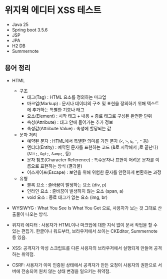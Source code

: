 # 위지윅 에디터 XSS 테스트

- Java 25
- Spring boot 3.5.6
- JSP
- JPA
- H2 DB
- Summernote

## 용어 정리

- HTML
    - 구조
        - 태그(Tag) : HTML 요소를 정의하는 마크업
        - 마크업(Markup) : 문서나 데이터의 구조 및 표현을 정의하기 위해 텍스트에 추가하는 특별한 기호나 태그
        - 요소(Element) : 시작 태그 + 내용 + 종료 태그로 구성된 완전한 단위
        - 속성(Attribute) : 태그 안에 들어가는 추가 정보
        - 속성값(Attribute Value) : 속성에 할당되는 값
    - 문자 처리
        - 예약된 문자 : HTML에서 특별한 의미를 가진 문자 (`<`, `>`, `&`, `'`, `"` 등)
        - 엔티티(Entity) : 예약된 문자를 표현하는 코드 (&로 시작해서 ;로 끝난다) (`&lt;`, `&gt;`, `&amp;`, 등)
        - 문자 참조(Character Reference) : 특수문자나 표현이 어려운 문자를 이름으로 표현하는 방식 (결과물)
        - 이스케이프(Escape) : 보안을 위해 위험한 문자를 안전하게 변환하는 과정
    - 유형
        - 블록 요소 : 줄바꿈이 발생하는 요소 (div, p)
        - 인라인 요소 : 줄바꿈이 발생하지 않는 요소 (span, a)
        - void 요소 : 종료 태그가 없는 요소 (img, br)

- WYSIWYG : What You See Is What You Get 으로, 사용자가 보는 것 그대로 산출물이 나오는 방식.
- 위지윅 에디터 : 사용자가 HTML이나 마크업에 대한 지식 없이 문서 작업을 할 수 있는 편집기. 한글이나 워드부터, 브라우저에서 쓰이는 CKEditor, Summernote 등 있음.
- XSS: 공격자가 악성 스크립트를 다른 사용자의 브라우저에서 실행되게 만들어 공격하는 취약점.
- CSRF: 사용자가 이미 인증된 상태에서 공격자가 만든 요청이 사용자의 권한으로 서버에 전송되어 원치 않는 상태 변경을 일으키는 취약점.
